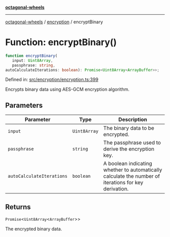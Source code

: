 [**octagonal-wheels**](../../../../README.md)

***

[octagonal-wheels](../../../../globals.md) / [encryption](../README.md) / encryptBinary

# Function: encryptBinary()

```ts
function encryptBinary(
   input: Uint8Array, 
   passphrase: string, 
autoCalculateIterations: boolean): Promise<Uint8Array<ArrayBuffer>>;
```

Defined in: [src/encryption/encryption.ts:399](https://github.com/vrtmrz/octagonal-wheels/blob/main/src/encryption/encryption.ts#L399)

Encrypts binary data using AES-GCM encryption algorithm.

## Parameters

| Parameter | Type | Description |
| ------ | ------ | ------ |
| `input` | `Uint8Array` | The binary data to be encrypted. |
| `passphrase` | `string` | The passphrase used to derive the encryption key. |
| `autoCalculateIterations` | `boolean` | A boolean indicating whether to automatically calculate the number of iterations for key derivation. |

## Returns

`Promise`\<`Uint8Array`\<`ArrayBuffer`\>\>

The encrypted binary data.
